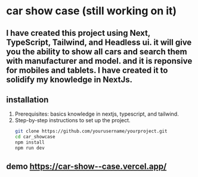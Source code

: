 # car show case (still working on it)
## I have created this project using Next, TypeScript, Tailwind, and Headless ui. it will give you the ability to show all cars and search them with manufacturer and model. and it is reponsive for mobiles and tablets. I have created it to solidify my knowledge in NextJs.

## installation
1. Prerequisites: basics knowledge in nextjs, typescript, and tailwind.
2. Step-by-step instructions to set up the project.
   ```bash
   git clone https://github.com/yourusername/yourproject.git
   cd car_showcase
   npm install
   npm run dev

## demo    https://car-show--case.vercel.app/
